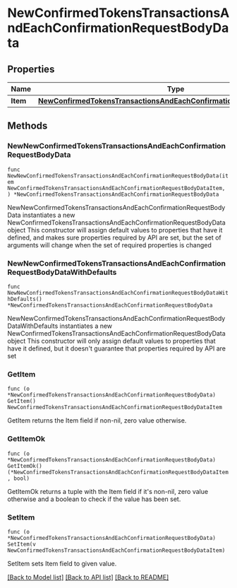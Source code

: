 # NewConfirmedTokensTransactionsAndEachConfirmationRequestBodyData

## Properties

Name | Type | Description | Notes
------------ | ------------- | ------------- | -------------
**Item** | [**NewConfirmedTokensTransactionsAndEachConfirmationRequestBodyDataItem**](NewConfirmedTokensTransactionsAndEachConfirmationRequestBodyDataItem.md) |  | 

## Methods

### NewNewConfirmedTokensTransactionsAndEachConfirmationRequestBodyData

`func NewNewConfirmedTokensTransactionsAndEachConfirmationRequestBodyData(item NewConfirmedTokensTransactionsAndEachConfirmationRequestBodyDataItem, ) *NewConfirmedTokensTransactionsAndEachConfirmationRequestBodyData`

NewNewConfirmedTokensTransactionsAndEachConfirmationRequestBodyData instantiates a new NewConfirmedTokensTransactionsAndEachConfirmationRequestBodyData object
This constructor will assign default values to properties that have it defined,
and makes sure properties required by API are set, but the set of arguments
will change when the set of required properties is changed

### NewNewConfirmedTokensTransactionsAndEachConfirmationRequestBodyDataWithDefaults

`func NewNewConfirmedTokensTransactionsAndEachConfirmationRequestBodyDataWithDefaults() *NewConfirmedTokensTransactionsAndEachConfirmationRequestBodyData`

NewNewConfirmedTokensTransactionsAndEachConfirmationRequestBodyDataWithDefaults instantiates a new NewConfirmedTokensTransactionsAndEachConfirmationRequestBodyData object
This constructor will only assign default values to properties that have it defined,
but it doesn't guarantee that properties required by API are set

### GetItem

`func (o *NewConfirmedTokensTransactionsAndEachConfirmationRequestBodyData) GetItem() NewConfirmedTokensTransactionsAndEachConfirmationRequestBodyDataItem`

GetItem returns the Item field if non-nil, zero value otherwise.

### GetItemOk

`func (o *NewConfirmedTokensTransactionsAndEachConfirmationRequestBodyData) GetItemOk() (*NewConfirmedTokensTransactionsAndEachConfirmationRequestBodyDataItem, bool)`

GetItemOk returns a tuple with the Item field if it's non-nil, zero value otherwise
and a boolean to check if the value has been set.

### SetItem

`func (o *NewConfirmedTokensTransactionsAndEachConfirmationRequestBodyData) SetItem(v NewConfirmedTokensTransactionsAndEachConfirmationRequestBodyDataItem)`

SetItem sets Item field to given value.



[[Back to Model list]](../README.md#documentation-for-models) [[Back to API list]](../README.md#documentation-for-api-endpoints) [[Back to README]](../README.md)


